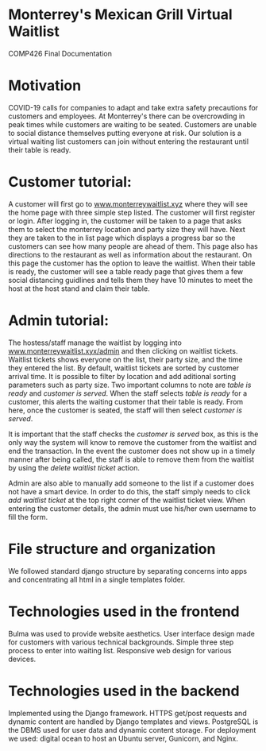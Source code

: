 # Monterrey's Mexican Grill Virtual Waitlist
COMP426 Final Documentation

# Motivation
COVID-19 calls for companies to adapt and take extra safety precautions for customers and employees. At Monterrey's there can be overcrowding in peak times while customers are waiting to be seated. Customers are unable to social distance themselves putting everyone at risk. Our solution is a virtual waiting list customers can join without entering the restaurant until their table is ready.

# Customer tutorial:
A customer will first go to www.monterreywaitlist.xyz where they will see the home page with three simple step listed. The customer will first register or login. After logging in, the customer will be taken to a page that asks them to select the monterrey location and party size they will have. Next they are taken to the in list page which displays a progress bar so the customers can see how many people are ahead of them. This page also has directions to the restaurant as well as information about the restaurant. On this page the customer has the option to leave the waitlist. When their table is ready, the customer will see a table ready page that gives them a few social distancing guidlines and tells them they have 10 minutes to meet the host at the host stand and claim their table.

# Admin tutorial:
The hostess/staff manage the waitlist by logging into www.monterreywaitlist.xyx/admin and then clicking on waitlist tickets. Waitlist tickets shows everyone on the list, their party size, and the time they entered the list. By default, waitlist tickets are sorted by customer arrival time. It is possible to filter by location and add aditional sorting parameters such as party size. Two important columns to note are _table is ready_ and _customer is served_. When the staff selects _table is ready_ for a customer, this alerts the waiting customer that their table is ready. From here, once the customer is seated, the staff will then select _customer is served_. 

It is important that the staff checks the _customer is served_ box, as this is the only way the system will know to remove the customer from the waitlist and end the transaction. In the event the customer does not show up in a timely manner after being called, the staff is able to remove them from the waitlist by using the _delete waitlist ticket_ action.

Admin are also able to manually add someone to the list if a customer does not have a smart device. In order to do this, the staff simply needs to click _add waitlist ticket_ at the top right corner of the waitlist ticket view. When entering the customer details, the admin must use his/her own username to fill the form.

# File structure and organization
We followed standard django structure by separating concerns into apps and concentrating all html in a single templates folder.

# Technologies used in the frontend
Bulma was used to provide website aesthetics. User interface design made for customers with various technical backgrounds. Simple three step process to enter into waiting list. Responsive web design for various devices.

# Technologies used in the backend
Implemented using the Django framework. HTTPS get/post requests and dynamic content are handled by Django templates and views. PostgreSQL is the DBMS used for user data and dynamic content storage. For deployment we used: digital ocean to host an Ubuntu server, Gunicorn, and Nginx.
